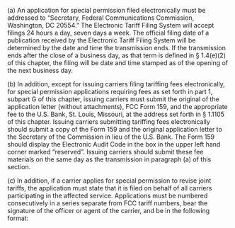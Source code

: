 (a) An application for special permission filed electronically must be addressed to “Secretary, Federal Communications Commission, Washington, DC 20554.” The Electronic Tariff Filing System will accept filings 24 hours a day, seven days a week. The official filing date of a publication received by the Electronic Tariff Filing System will be determined by the date and time the transmission ends. If the transmission ends after the close of a business day, as that term is defined in § 1.4(e)(2) of this chapter, the filing will be date and time stamped as of the opening of the next business day.

(b) In addition, except for issuing carriers filing tariffing fees electronically, for special permission applications requiring fees as set forth in part 1, subpart G of this chapter, issuing carriers must submit the original of the application letter (without attachments), FCC Form 159, and the appropriate fee to the U.S. Bank, St. Louis, Missouri, at the address set forth in § 1.1105 of this chapter. Issuing carriers submitting tariffing fees electronically should submit a copy of the Form 159 and the original application letter to the Secretary of the Commission in lieu of the U.S. Bank. The Form 159 should display the Electronic Audit Code in the box in the upper left hand corner marked “reserved”. Issuing carriers should submit these fee materials on the same day as the transmission in paragraph (a) of this section.

(c) In addition, if a carrier applies for special permission to revise joint tariffs, the application must state that it is filed on behalf of all carriers participating in the affected service. Applications must be numbered consecutively in a series separate from FCC tariff numbers, bear the signature of the officer or agent of the carrier, and be in the following format:
              

